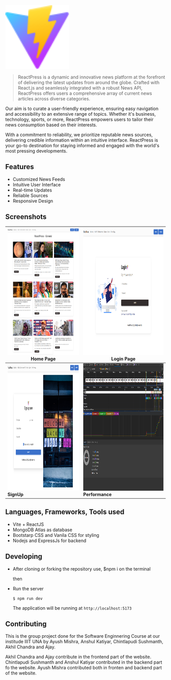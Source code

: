 <img src="public\vite.svg" alt="logo" width=200 height=200>


> ReactPress is a dynamic and innovative news platform at the forefront of delivering the latest updates from around the globe. Crafted with React.js and seamlessly integrated with a robust News API, ReactPress offers users a comprehensive array of current news articles across diverse categories.

Our aim is to curate a user-friendly experience, ensuring easy navigation and accessibility to an extensive range of topics. Whether it's business, technology, sports, or more, ReactPress empowers users to tailor their news consumption based on their interests.

With a commitment to reliability, we prioritize reputable news sources, delivering credible information within an intuitive interface. ReactPress is your go-to destination for staying informed and engaged with the world's most pressing developments.

## Features

- Customized News Feeds
- Intuitive User Interface
- Real-time Updates
- Reliable Sources
- Responsive Design

## Screenshots

| <img src="src\assets\1.png"  width=400 height=400> Home Page   | <img src="src\assets\2.png" width=400 height=400> **Login Page**    |
| ------------------------------------------------------------------- | -------------------------------------------------------------- |
| <div ><img src="src\assets\3.png" alt="complaint" width=400 height=400 style="display:inline-block"> **SignUp**|<img src="src\assets\4.png" alt="dashboard" width=400 height=400 style="display:inline-block"> **Performance** |</div>

## Languages, Frameworks, Tools used


- Vite + ReactJS
- MongoDB Atlas as database
- Bootstarp CSS and Vanila CSS for styling
- Nodejs and ExpressJs for backend    

## Developing

- After cloning or forking the repository use,
    $npm i on the terminal
  
  then

- Run the server
    ```shell
    $ npm run dev
    ```

    The application will be running at `http://localhost:5173`

## Contributing

This is the group project done for the Software Enginnering Course at our institude IIIT UNA by Ayush Mishra, Anshul Katiyar, Chintlapudi Sushmanth, Akhil Chandra and Ajay.

Akhil Chandra and Ajay contribute in the frontend part of the website.
Chintlapudi Sushmanth and Anshul Katiyar contributed in the backend part fo the website.
Ayush Mishra contributed both in fronten and backend part of the website.